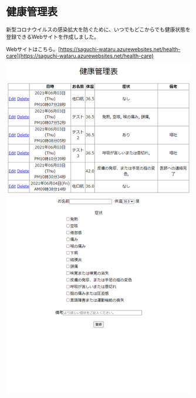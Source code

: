 # 健康管理表

新型コロナウイルスの感染拡大を防ぐために、いつでもどこからでも健康状態を登録できるWebサイトを作成しました。

Webサイトはこちら。[https://saguchi-wataru.azurewebsites.net/health-care](https://saguchi-wataru.azurewebsites.net/health-care)

![スクリーンショット](https://github.com/SaguchiWataru/health-care/blob/main/sources/screen.png?raw=true)
